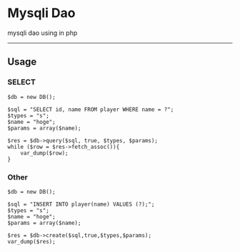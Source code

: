 # Mysqli Dao
mysqli dao using in php
- - - -
## Usage
### SELECT
```
$db = new DB();

$sql = "SELECT id, name FROM player WHERE name = ?";
$types = "s";
$name = "hoge";
$params = array($name);

$res = $db->query($sql, true, $types, $params);
while ($row = $res->fetch_assoc()){
    var_dump($row);
}
```

### Other
```
$db = new DB();

$sql = "INSERT INTO player(name) VALUES (?);";
$types = "s";
$name = "hoge";
$params = array($name);

$res = $db->create($sql,true,$types,$params);
var_dump($res);
```